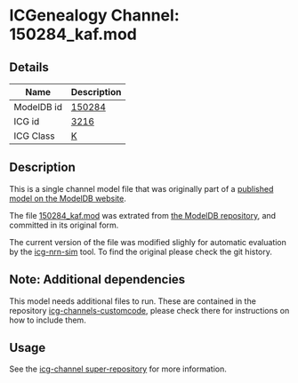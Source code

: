# ICGenealogy Channel: 150284\_kaf.mod

## Details

Name | Description
---- | -----------
ModelDB id | [150284](http://senselab.med.yale.edu/ModelDB/ShowModel.cshtml?model=150284)
ICG id | [3216](http://icg.neurotheory.ox.ac.uk/channels/1/3216)
ICG Class | [K](http://icg.neurotheory.ox.ac.uk/channels/1)

## Description

This is a single channel model file that was originally part of a [published model on the ModelDB website](http://senselab.med.yale.edu/mModelDB/ShowModel.cshtml?model=150284).


The file [150284\_kaf.mod](150284_kaf.mod) was extrated from [the ModelDB repository](http://senselab.med.yale.edu/ModelDB/ShowModel.cshtml?model=150284), and committed in its original form.

The current version of the file was modified slighly for automatic evaluation by the [icg-nrn-sim](https://github.com/icgenealogy/icg-nrn-sim) tool. To find the original please check the git history.


## Note: Additional dependencies
This model needs additional files to run. These are contained in the repository [icg-channels-customcode](https://github.com/icgenealogy/icg-channels-customcode), please check there for instructions on how to include them.


## Usage

See the [icg-channel super-repository](https://github.com/icgenealogy/icg-channels) for more information.